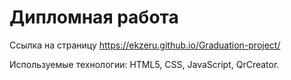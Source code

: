 # Дипломная работа

Ссылка на страницу https://ekzeru.github.io/Graduation-project/

Используемые технологии: HTML5, CSS, JavaScript, QrCreator.
